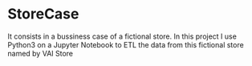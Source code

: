 # StoreCase
It consists in a bussiness case of a fictional store. In this project I use Python3 on a Jupyter Notebook to ETL the data from this fictional store named by VAI Store 
